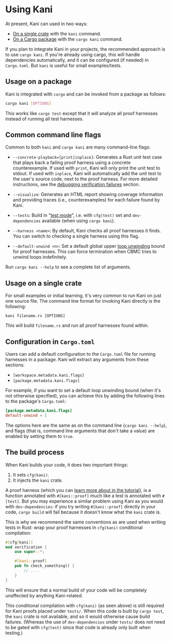# Using Kani

At present, Kani can used in two ways:

 * [On a single crate](#usage-on-a-single-crate) with the `kani` command.
 * [On a Cargo package](#usage-on-a-package) with the `cargo kani` command.

If you plan to integrate Kani in your projects, the recommended approach is to use `cargo kani`.
If you're already using cargo, this will handle dependencies automatically, and it can be configured (if needed) in `Cargo.toml`.
But `kani` is useful for small examples/tests.

## Usage on a package

Kani is integrated with `cargo` and can be invoked from a package as follows:

```bash
cargo kani [OPTIONS]
```

This works like `cargo test` except that it will analyze all proof harnesses instead of running all test harnesses.

## Common command line flags

Common to both `kani` and `cargo kani` are many command-line flags:

 * `--concrete-playback=[print|inplace]`: Generates a Rust unit test case that plays back a failing proof harness using a concrete counterexample. If used with `print`, Kani will only print the unit test to stdout. If used with `inplace`, Kani will automatically add the unit test to the user's source code, next to the proof harness. For more detailed instructions, see the [debugging verification failures](./concrete-playback.md) section.

 * `--visualize`: Generates an HTML report showing coverage information and providing traces (i.e., counterexamples) for each failure found by Kani.

 * `--tests`: Build in "[test mode](https://doc.rust-lang.org/rustc/tests/index.html)", i.e. with `cfg(test)` set and `dev-dependencies` available (when using `cargo kani`).

 * `--harness <name>`: By default, Kani checks all proof harnesses it finds.
   You can switch to checking a single harness using this flag.

 * `--default-unwind <n>`: Set a default global upper [loop unwinding](./tutorial-loop-unwinding.md) bound for proof harnesses.
   This can force termination when CBMC tries to unwind loops indefinitely.

Run `cargo kani --help` to see a complete list of arguments.

## Usage on a single crate

For small examples or initial learning, it's very common to run Kani on just one source file.
The command line format for invoking Kani directly is the following:

```
kani filename.rs [OPTIONS]
```

This will build `filename.rs` and run all proof harnesses found within.

## Configuration in `Cargo.toml`

Users can add a default configuration to the `Cargo.toml` file for running harnesses in a package.
Kani will extract any arguments from these sections:

 * `[workspace.metadata.kani.flags]`
 * `[package.metadata.kani.flags]`

For example, if you want to set a default loop unwinding bound (when it's not otherwise specified), you can achieve this by adding the following lines to the package's `Cargo.toml`:

```toml
[package.metadata.kani.flags]
default-unwind = 1
```

The options here are the same as on the command line (`cargo kani --help`), and flags (that is, command line arguments that don't take a value) are enabled by setting them to `true`.

## The build process

When Kani builds your code, it does two important things:

1. It sets `cfg(kani)`.
2. It injects the `kani` crate.

A proof harness (which you can [learn more about in the tutorial](./kani-tutorial.md)), is a function annotated with `#[kani::proof]` much like a test is annotated with `#[test]`.
But you may experience a similar problem using Kani as you would with `dev-dependencies`: if you try writing `#[kani::proof]` directly in your code, `cargo build` will fail because it doesn't know what the `kani` crate is.

This is why we recommend the same conventions as are used when writing tests in Rust: wrap your proof harnesses in `cfg(kani)` conditional compilation:

```rust
#[cfg(kani)]
mod verification {
    use super::*;

    #[kani::proof]
    pub fn check_something() {
        // ....
    }
}
```

This will ensure that a normal build of your code will be completely unaffected by anything Kani-related.

This conditional compilation with `cfg(kani)` (as seen above) is still required for Kani proofs placed under `tests/`.
When this code is built by `cargo test`, the `kani` crate is not available, and so it would otherwise cause build failures.
(Whereas the use of `dev-dependencies` under `tests/` does not need to be gated with `cfg(test)` since that code is already only built when testing.)
